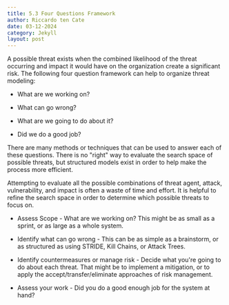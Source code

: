 ```yaml
---
title: 5.3 Four Questions Framework
author: Riccardo ten Cate
date: 03-12-2024
category: Jekyll
layout: post
---
```


A possible threat exists when the combined likelihood of the threat occurring and impact it would have on the organization create a significant risk. The following four question framework can help to organize threat modeling:

  - What are we working on?

  - What can go wrong?

  - What are we going to do about it?

  - Did we do a good job?

There are many methods or techniques that can be used to answer each of these questions. There is no "right" way to evaluate the search space of possible threats, but structured models exist in order to help make the process more efficient.

Attempting to evaluate all the possible combinations of threat agent, attack, vulnerability, and impact is often a waste of time and effort. It is helpful to refine the search space in order to determine which possible threats to focus on.

* Assess Scope  - What are we working on? This might be as small as a sprint, or as large as a whole system.

* Identify what can go wrong - This can be as simple as a brainstorm, or as structured as using STRIDE, Kill Chains, or Attack Trees.

* Identify countermeasures or manage risk - Decide what you're going to do about each threat. That might be to implement a mitigation, or to apply the accept/transfer/eliminate approaches of risk management.

* Assess your work - Did you do a good enough job for the system at hand?